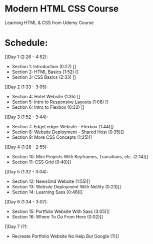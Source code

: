 # Modern HTML CSS Course
Learning HTML & CSS from Udemy Course

# Schedule:
[]Day 1 (2:26 - 4:52):
- Section 1: Introduction (0:27) []
- Section 2: HTML Basics  (1:52) []
- Section 3: CSS Basics   (2:33) []

[]Day 2 (1:33 - 3:05):
- Section 4: Hotel Website               (1:35) []
- Section 5: Intro to Responsive Layouts (1:08) []
- Section 6: Intro to Flexbox            (0:22) []

[]Day 3 (1:52 - 3:44):
- Section 7: EdgeLedger Website - Flexbox     (1:44)[]
- Section 8: Website Deployment - Shared Host (0:35)[]
- Section 9: More CSS Concepts                (1:25)[]

[]Day 4 (1:28 - 2:55):
- Section 10: Mini Projects With Keyframes, Transitions, etc. (2:14)[]
- Section 11: CSS Grid                                        (0:40)[]

[]Day 5 (1:32 - 3:04):
- Section 12: NewsGrid Website                (1:55)[]
- Section 13: Website Deployment With Netlify (0:23)[]
- Section 14: Learning Sass                   (0:46)[]

[]Day 6 (1:34 - 3:07):
- Section 15: Portfolio Website With Sass (3:05)[]
- Section 16: Where To Go From Here       (0:02)[]

[]Day 7 (?):
- Recreate Portfolio Website No Help But Google (?)[]